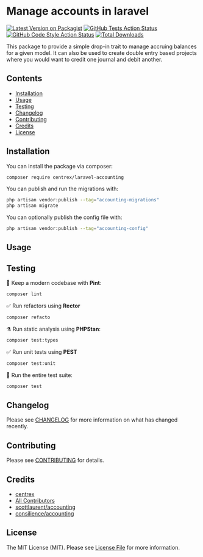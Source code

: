 # Manage accounts in laravel

[![Latest Version on Packagist](https://img.shields.io/packagist/v/centrex/laravel-accounting.svg?style=flat-square)](https://packagist.org/packages/centrex/laravel-accounting)
[![GitHub Tests Action Status](https://img.shields.io/github/actions/workflow/status/centrex/laravel-accounting/run-tests.yml?branch=main&label=tests&style=flat-square)](https://github.com/centrex/laravel-accounting/actions?query=workflow%3Arun-tests+branch%3Amain)
[![GitHub Code Style Action Status](https://img.shields.io/github/actions/workflow/status/centrex/laravel-accounting/fix-php-code-style-issues.yml?branch=main&label=code%20style&style=flat-square)](https://github.com/centrex/laravel-accounting/actions?query=workflow%3A"Fix+PHP+code+style+issues"+branch%3Amain)
[![Total Downloads](https://img.shields.io/packagist/dt/centrex/laravel-accounting?style=flat-square)](https://packagist.org/packages/centrex/laravel-accounting)

This package to provide a simple drop-in trait to manage accruing balances for a given model. It can also be used to create double entry based projects where you would want to credit one journal and debit another.

## Contents

  - [Installation](#installation)
  - [Usage](#usage)
  - [Testing](#testing)
  - [Changelog](#changelog)
  - [Contributing](#contributing)
  - [Credits](#credits)
  - [License](#license)

## Installation

You can install the package via composer:

```bash
composer require centrex/laravel-accounting
```

You can publish and run the migrations with:

```bash
php artisan vendor:publish --tag="accounting-migrations"
php artisan migrate
```

You can optionally publish the config file with:

```bash
php artisan vendor:publish --tag="accounting-config"
```

## Usage




## Testing

🧹 Keep a modern codebase with **Pint**:
```bash
composer lint
```

✅ Run refactors using **Rector**
```bash
composer refacto
```

⚗️ Run static analysis using **PHPStan**:
```bash
composer test:types
```

✅ Run unit tests using **PEST**
```bash
composer test:unit
```

🚀 Run the entire test suite:
```bash
composer test
```

## Changelog

Please see [CHANGELOG](CHANGELOG.md) for more information on what has changed recently.

## Contributing

Please see [CONTRIBUTING](CONTRIBUTING.md) for details.

## Credits

- [centrex](https://github.com/centrex)
- [All Contributors](../../contributors)
- [scottlaurent/accounting](https://github.com/scottlaurent/accounting)
- [consilience/accounting](https://github.com/consilience/accounting)

## License

The MIT License (MIT). Please see [License File](LICENSE) for more information.
